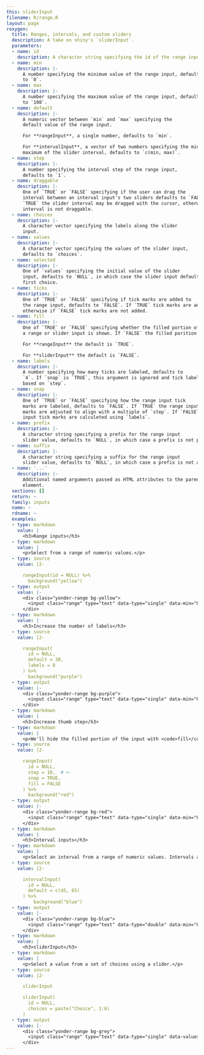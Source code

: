 ```yaml
---
this: sliderInput
filename: R/range.R
layout: page
roxygen:
  title: Ranges, intervals, and custom sliders
  description: A take on shiny's `sliderInput`.
  parameters:
  - name: id
    description: A character string specifying the id of the range input or `NULL`.
  - name: min
    description: |-
      A number specifying the minimum value of the range input, defaults
      to `0`.
  - name: max
    description: |-
      A number specifying the maximum value of the range input, defaults
      to `100`.
  - name: default
    description: |-
      A numeric vector between `min` and `max` specifying the
      default value of the range input.

      For **rangeInput**, a single number, defaults to `min`.

      For **intervalInput**, a vector of two numbers specifying the minimum and
      maximum of the slider interval, defaults to `c(min, max)`.
  - name: step
    description: |-
      A number specifying the interval step of the range input,
      defaults to `1`.
  - name: draggable
    description: |-
      One of `TRUE` or `FALSE` specifying if the user can drag the
      interval between an interval input's two sliders defaults to `FALSE`. If
      `TRUE` the slider interval may be dragged with the cursor, otherwise the
      interval is not draggable.
  - name: choices
    description: |-
      A character vector specifying the labels along the slider
      input.
  - name: values
    description: |-
      A character vector specifying the values of the slider input,
      defaults to `choices`.
  - name: selected
    description: |-
      One of `values` specifying the initial value of the slider
      input, defaults to `NULL`, in which case the slider input defaults to the
      first choice.
  - name: ticks
    description: |-
      One of `TRUE` or `FALSE` specifying if tick marks are added to
      the range input, defaults to `FALSE`. If `TRUE` tick marks are added,
      otherwise if `FALSE` tick marks are not added.
  - name: fill
    description: |-
      One of `TRUE` or `FALSE` specifying whether the filled portion of
      a range or slider input is shown. If `FALSE` the filled porition is hidden.

      For **rangeInput** the default is `TRUE`.

      For **sliderInput** the default is `FALSE`.
  - name: labels
    description: |-
      A number specifying how many ticks are labeled, defaults to
      `4`. If `snap` is `TRUE`, this argument is ignored and tick labels are
      based on `step`.
  - name: snap
    description: |-
      One of `TRUE` or `FALSE` specifying how the range input tick
      marks are labeled, defaults to `FALSE`. If `TRUE` the range input tick
      marks are adjusted to align with a multiple of `step`. If `FALSE` the range
      input tick marks are calculeted using `labels`.
  - name: prefix
    description: |-
      A character string specifying a prefix for the range input
      slider value, defaults to `NULL`, in which case a prefix is not prepended.
  - name: suffix
    description: |-
      A character string specifying a suffix for the range input
      slider value, defaults to `NULL`, in which case a prefix is not appended.
  - name: '...'
    description: |-
      Additional named arguments passed as HTML attributes to the parent
      element.
  sections: []
  return: ~
  family: inputs
  name: ~
  rdname: ~
  examples:
  - type: markdown
    value: |
      <h3>Range inputs</h3>
  - type: markdown
    value: |
      <p>Select from a range of numeric values.</p>
  - type: source
    value: |2-

      rangeInput(id = NULL) %>%
        background("yellow")
  - type: output
    value: |-
      <div class="yonder-range bg-yellow">
        <input class="range" type="text" data-type="single" data-min="0" data-max="100" data-step="1" data-from="0" data-prettify-separator="," data-grid="TRUE" data-grid-num="4"/>
      </div>
  - type: markdown
    value: |
      <h3>Increase the number of labels</h3>
  - type: source
    value: |2-

      rangeInput(
        id = NULL,
        default = 30,
        labels = 8
      ) %>%
        background("purple")
  - type: output
    value: |-
      <div class="yonder-range bg-purple">
        <input class="range" type="text" data-type="single" data-min="0" data-max="100" data-step="1" data-from="30" data-prettify-separator="," data-grid="TRUE" data-grid-num="8"/>
      </div>
  - type: markdown
    value: |
      <h3>Increase thumb step</h3>
  - type: markdown
    value: |
      <p>We'll hide the filled portion of the input with <code>fill</code> and change how tick marks are placed with <code>snap</code>.</p>
  - type: source
    value: |2-

      rangeInput(
        id = NULL,
        step = 10,  # <-
        snap = TRUE,
        fill = FALSE
      ) %>%
        background("red")
  - type: output
    value: |-
      <div class="yonder-range bg-red">
        <input class="range" type="text" data-type="single" data-min="0" data-max="100" data-step="10" data-from="0" data-prettify-separator="," data-grid="TRUE" data-grid-num="4" data-grid-snap="TRUE" data-no-fill="true"/>
      </div>
  - type: markdown
    value: |
      <h3>Interval inputs</h3>
  - type: markdown
    value: |
      <p>Select an interval from a range of numeric values. Intervals are draggable by default, this can be toggled off with <code>draggable = FALSE</code>.</p>
  - type: source
    value: |2-

      intervalInput(
        id = NULL,
        default = c(45, 65)
      ) %>%
          background("blue")
  - type: output
    value: |-
      <div class="yonder-range bg-blue">
        <input class="range" type="text" data-type="double" data-min="0" data-max="100" data-from="45" data-to="65" data-drag-interval="FALSE" data-prettify-separator="," data-grid="TRUE" data-grid-num="4"/>
      </div>
  - type: markdown
    value: |
      <h3>sliderInput</h3>
  - type: markdown
    value: |
      <p>Select a value from a set of choices using a slider.</p>
  - type: source
    value: |2-

      sliderInput

      sliderInput(
        id = NULL,
        choices = paste("Choice", 1:6)
      )
  - type: output
    value: |-
      <div class="yonder-range bg-grey">
        <input class="range" type="text" data-type="single" data-values="Choice 1,Choice 2,Choice 3,Choice 4,Choice 5,Choice 6" data-choices="Choice 1,Choice 2,Choice 3,Choice 4,Choice 5,Choice 6" data-from data-grid="TRUE" data-hide-min-max="TRUE" data-no-fill="true"/>
      </div>
---
```

